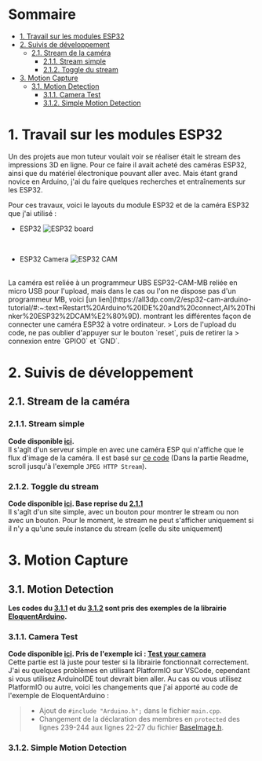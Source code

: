 # Sommaire <!-- omit in toc -->

- [1. Travail sur les modules ESP32](#1-travail-sur-les-modules-esp32)
- [2. Suivis de développement](#2-suivis-de-développement)
  - [2.1. Stream de la caméra](#21-stream-de-la-caméra)
    - [2.1.1. Stream simple](#211-stream-simple)
    - [2.1.2. Toggle du stream](#212-toggle-du-stream)
- [3. Motion Capture](#3-motion-capture)
  - [3.1. Motion Detection](#31-motion-detection)
    - [3.1.1.  Camera Test](#311--camera-test)
    - [3.1.2. Simple Motion Detection](#312-simple-motion-detection)

# 1. Travail sur les modules ESP32

Un des projets aue mon tuteur voulait voir se réaliser était le stream des impressions 3D en ligne.
Pour ce faire il avait acheté des caméras ESP32, ainsi que du matériel électronique pouvant aller
avec. Mais étant grand novice en Arduino, j'ai du faire quelques recherches et entraînements sur les
ESP32. 

Pour ces travaux, voici le layouts du module ESP32 et de la caméra ESP32 que j'ai utilisé : 
* ESP32
    <img
        src="https://www.etechnophiles.com/wp-content/uploads/2021/03/esp32-Board-with-30-pins-Pinout.png?ezimgfmt=ng:webp/ngcb40"
        alt="ESP32 board"
    />
    
<br/>

* ESP32 Camera
    <img
        src="https://i0.wp.com/randomnerdtutorials.com/wp-content/uploads/2020/03/ESP32-CAM-pinout-new.png?quality=100&strip=all&ssl=1"
        alt="ESP32 CAM"
    />
<br/>
La caméra est reliée à un programmeur UBS ESP32-CAM-MB reliée en micro USB pour l'upload, mais dans
le cas ou l'on ne dispose pas d'un programmeur MB, voici [un
lien](https://all3dp.com/2/esp32-cam-arduino-tutorial/#:~:text=Restart%20Arduino%20IDE%20and%20connect,AI%20Thinker%20ESP32%2DCAM%E2%80%9D).
montrant les différentes façon de connecter une caméra ESP32 à votre ordinateur.
> Lors de l'upload du code, ne pas oublier d'appuyer sur le bouton `reset`, puis de retirer la
> connexion entre `GPIO0` et `GND`.

# 2. Suivis de développement

  
## 2.1. Stream de la caméra
### 2.1.1. Stream simple

**Code disponible
[ici](https://github.com/MoOaAaa/StageFabLab/tree/main/ESP32/ESP32-WebApp-Simple-Stream-Server).** <br/>
Il s'agît d'un serveur simple en avec une caméra ESP qui n'affiche que le flux d'image de la caméra.
Il est basé sur [ce code](https://registry.platformio.org/libraries/espressif/esp32-camera) (Dans la
partie Readme, scroll jusqu'à l'exemple `JPEG HTTP Stream`).

### 2.1.2. Toggle du stream

**Code disponible
[ici](https://github.com/MoOaAaa/StageFabLab/tree/main/ESP32/ESP32-WebApp-Stream-Toggle). Base
reprise du [2.1.1](#211)** <br/>
Il s'agît d'un site simple, avec un bouton pour montrer le stream ou non avec un bouton.
Pour le moment, le stream ne peut s'afficher uniquement si il n'y a qu'une seule instance du stream
(celle du site uniquement)

# 3. Motion Capture

## 3.1. Motion Detection 
**Les codes du [3.1.1](#311) et du [3.1.2](#312) sont pris des exemples de la librairie
[EloquentArduino](https://github.com/eloquentarduino/EloquentArduino).**
### 3.1.1.  Camera Test

**Code disponible
[ici](https://github.com/MoOaAaa/StageFabLab/tree/main/ESP32/ESP32-Simple-Motion-Detection). Pris de
l'exemple ici : [Test your
camera](https://eloquentarduino.com/projects/esp32-arduino-motion-detection#test-your-camera)**<br/>
Cette partie est là juste pour tester si la librairie fonctionnait correctement. J'ai eu quelques
problèmes en utilisant PlatformIO sur VSCode, cependant si vous utilisez ArduinoIDE tout devrait
bien aller. Au cas ou vous utilisez PlatformIO ou autre, voici les changements que j'ai apporté au
code de l'exemple de EloquentArduino :
> * Ajout de `#include "Arduino.h";` dans le fichier `main.cpp`.
> * Changement de la déclaration des membres en `protected` des lignes 239-244 aux lignes 22-27 du
> fichier [BaseImage.h](https://github.com/eloquentarduino/EloquentArduino/blob/master/src/eloquent/vision/image/BaseImage.h).

### 3.1.2. Simple Motion Detection
